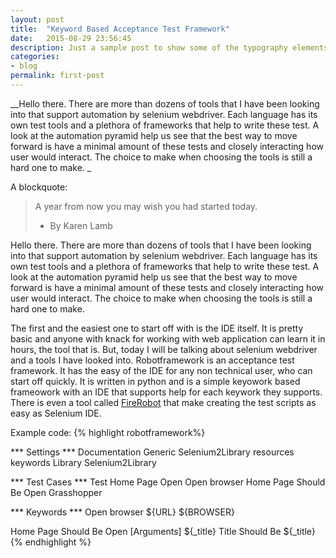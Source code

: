 ```yaml
---
layout: post
title:  "Keyword Based Acceptance Test Framework"
date:   2015-08-29 23:56:45
description: Just a sample post to show some of the typography elements supported from harmony theme.
categories:
- blog
permalink: first-post
---
```

__Hello there. There are more than dozens of tools that I have been looking into that support automation by selenium webdriver. Each language has its own test tools and a plethora of frameworks that help to write these test. A look at the automation pyramid help us see that the best way to move forward is have a minimal amount of these tests and closely interacting how user would interact. The choice to make when choosing the tools is still a hard one to make. 
_

A blockquote:

> A year from now you may wish you had started today. 
> - By Karen Lamb


Hello there. There are more than dozens of tools that I have been looking into that support automation by selenium webdriver. Each language has its own test tools and a plethora of frameworks that help to write these test. A look at the automation pyramid help us see that the best way to move forward is have a minimal amount of these tests and closely interacting how user would interact. The choice to make when choosing the tools is still a hard one to make. 

The first and the easiest one to start off with is the IDE itself. It is pretty basic and anyone with knack for working with web application can learn it in hours, the tool that is. But, today I will be talking about selenium webdriver and a tools I have looked into. Robotframework is an acceptance test framework. It has the easy of the IDE for any non technical user, who can start off quickly. It is written in python and is a simple keyowork based frameowork with an IDE that supports help for each keywork they supports. There is even a tool called [FireRobot](https://github.com/joao-carloto/FireRobot) that make creating the test scripts as easy as Selenium IDE.

Example code:
 {% highlight robotframework%}

*** Settings ***
Documentation  Generic Selenium2Library resources keywords
Library        Selenium2Library

*** Test Cases ***
Test Home Page Open
    Open browser
    Home Page Should Be Open  Grasshopper

*** Keywords ***
Open browser   ${URL}    ${BROWSER}    


Home Page Should Be Open
    [Arguments]  ${_title}
    Title Should Be    ${_title}
{% endhighlight %}



